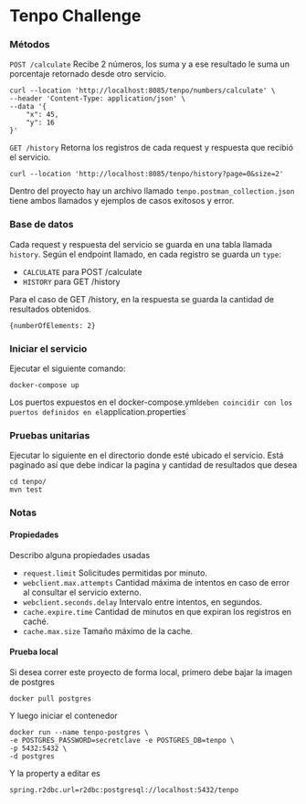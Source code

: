 # Tenpo Challenge

### Métodos

`POST /calculate` Recibe 2 números, los suma y a ese resultado le suma un porcentaje retornado desde otro servicio.

```
curl --location 'http://localhost:8085/tenpo/numbers/calculate' \
--header 'Content-Type: application/json' \
--data '{
    "x": 45,
    "y": 16
}'
```

`GET /history` Retorna los registros de cada request y respuesta que recibió el servicio.

```
curl --location 'http://localhost:8085/tenpo/history?page=0&size=2'
```

Dentro del proyecto hay un archivo llamado `tenpo.postman_collection.json` tiene ambos llamados y ejemplos de casos exitosos y error.

### Base de datos
Cada request y respuesta del servicio se guarda en una tabla llamada `history`.
Según el endpoint llamado, en cada registro se guarda un `type`:

- `CALCULATE` para POST /calculate
- `HISTORY` para GET /history

Para el caso de GET /history, en la respuesta se guarda la cantidad de resultados obtenidos.

```
{numberOfElements: 2}
```

### Iniciar el servicio
Ejecutar el siguiente comando:

```
docker-compose up
```

Los puertos expuestos en el docker-compose.yml` deben coincidir con los puertos definidos en el `application.properties`

### Pruebas unitarias

Ejecutar lo siguiente en el directorio donde esté ubicado el servicio. Está paginado así que debe indicar la pagina y cantidad de resultados que desea
```
cd tenpo/
mvn test
```

### Notas

#### Propiedades

Describo alguna propiedades usadas

- `request.limit` Solicitudes permitidas por minuto.
- `webclient.max.attempts` Cantidad máxima de intentos en caso de error al consultar el servicio externo.
- `webclient.seconds.delay` Intervalo entre intentos, en segundos. 
- `cache.expire.time` Cantidad de minutos en que expiran los registros en caché.
- `cache.max.size` Tamaño máximo de la cache.

#### Prueba local
Si desea correr este proyecto de forma local, primero debe bajar la imagen de postgres

```
docker pull postgres
```

Y luego iniciar el contenedor
```
docker run --name tenpo-postgres \
-e POSTGRES_PASSWORD=secretclave -e POSTGRES_DB=tenpo \
-p 5432:5432 \
-d postgres
```

Y la property a editar es

```
spring.r2dbc.url=r2dbc:postgresql://localhost:5432/tenpo
```

